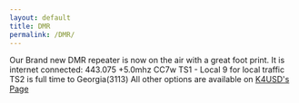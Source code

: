```yaml
---
layout: default
title: DMR
permalink: /DMR/
---
```

Our Brand new DMR repeater is now on the air with a great foot print. It is internet connected:
443.075 +5.0mhz
CC7w
TS1 - Local 9 for local traffic
TS2 is full time to Georgia(3113)
All other options are available on [K4USD's Page](https://www.k4usd.org/)